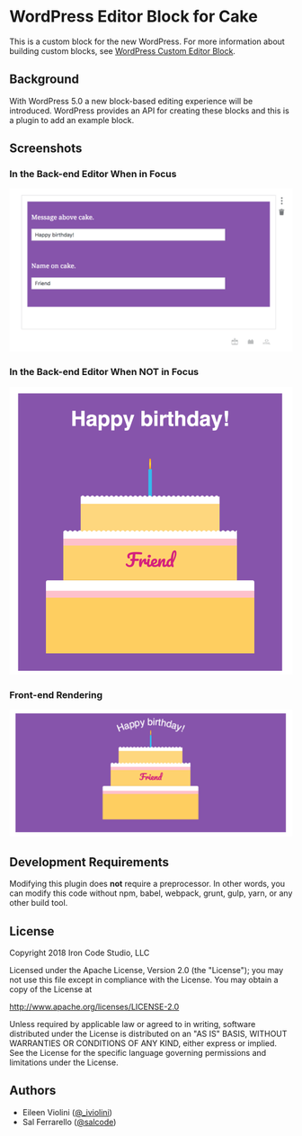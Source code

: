 # WordPress Editor Block for Cake

This is a custom block for the new WordPress. For more information about building custom blocks, see [WordPress Custom Editor Block](https://salferrarello.com/wordpress-custom-editor-block/).

## Background

With WordPress 5.0 a new block-based editing experience will be introduced. WordPress provides an API for creating these blocks and this is a plugin to add an example block.

## Screenshots

### In the Back-end Editor When in Focus

![Back-end block rendering when in focus](screenshots/backend-with-focus.png)

### In the Back-end Editor When NOT in Focus

![Back-end block rendering when NOT in focus](screenshots/backend-without-focus.png)

### Front-end Rendering

![Front-end block rendering](screenshots/frontend.png)

## Development Requirements

Modifying this plugin does **not** require a preprocessor.  In other words, you can modify this code without npm, babel, webpack, grunt, gulp, yarn, or any other build tool.

## License

Copyright 2018 Iron Code Studio, LLC

Licensed under the Apache License, Version 2.0 (the "License");
you may not use this file except in compliance with the License.
You may obtain a copy of the License at

   http://www.apache.org/licenses/LICENSE-2.0

Unless required by applicable law or agreed to in writing, software
distributed under the License is distributed on an "AS IS" BASIS,
WITHOUT WARRANTIES OR CONDITIONS OF ANY KIND, either express or implied.
See the License for the specific language governing permissions and
limitations under the License.

## Authors

- Eileen Violini ([@_iviolini](https://twitter.com/_iviolini))
- Sal Ferrarello ([@salcode](https://twitter.com/salcode))

